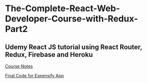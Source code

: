 # The-Complete-React-Web-Developer-Course-with-Redux-Part2
## Udemy React JS tutorial using React Router, Redux, Firebase and Heroku

[Course Notes](https://github.com/rossyp44Y/notesReactCourse)

[Final Code for Expensify App](https://github.com/andrewjmead/react-course-2-expensify-app)